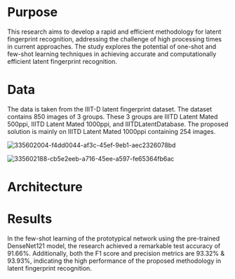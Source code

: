 # Purpose
This research aims to develop a rapid and efficient methodology for latent fingerprint recognition, addressing the challenge of high processing times in current approaches. The study explores the potential of one-shot and few-shot learning techniques in achieving accurate and computationally efficient latent fingerprint recognition.

# Data
The data is taken from the IIIT-D latent fingerprint dataset. The dataset contains 850 images of 3 groups. These 3 groups are IIITD Latent Mated 500ppi, IIITD Latent Mated 1000ppi, and IIITDLatentDatabase. The proposed solution is mainly on IIITD Latent Mated 1000ppi containing 254 images.


![335602004-f4dd0044-af3c-45ef-9eb1-aec2326078bd](https://github.com/MayurJadhav13/latent-fingerprint/assets/92316540/4cd939bf-54e6-4f91-b30b-24d4600bd12a)

![335602188-cb5e2eeb-a716-45ee-a597-fe65364fb6ac](https://github.com/nithinreddy003/latent_fingerprint/assets/92316540/0cde48bc-917c-4e0a-9c33-65d0ec34a384)





# Architecture

# Results 
In the few-shot learning of the prototypical network using the pre-trained DenseNet121 model, the research achieved a remarkable test accuracy of 91.66%. Additionally, both the F1 score and precision metrics are 93.32% & 93.93%, indicating the high performance of the proposed methodology in latent fingerprint recognition.
